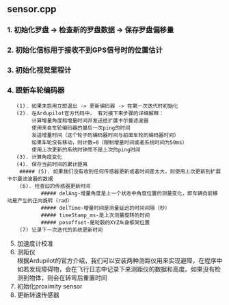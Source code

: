 ## sensor.cpp
### 1. 初始化罗盘 -> 检查新的罗盘数据 -> 保存罗盘偏移量
### 2. 初始化信标用于接收不到GPS信号时的位置估计
### 3. 初始化视觉里程计
### 4. 跟新车轮编码器  
       (1). 如果未启用立即退出 -> 更新编码器 -> 在第一次迭代时初始化  
       (2). 在Ardupilot官方代码中， 有对接下来步骤的详细解释：   
            计算增量角度和增量时间并发送给扩展卡尔曼滤波器  
            使用来自车轮编码器的最后一次ping的时间  
            发送增量时间（这个轮子的编码器时间与前面车轮的编码器时间）  
            如果车轮没有移动，则计数=0（限制增量时间或者系统时间为50ms）  
            使用上次更新的系统时钟而不是上次的ping时间  
       (3). 计算角度变化
       (4). 保存当前时间的累计距离
        ##### (5). 如果我们没有收到任何传感器更新或者时间差太大，则使用上次更新到扩展卡尔曼滤波器的数据  
        (6). 检查旧的传感器更新时间
               ##### delAng-增量角度是上一个状态中角度位置的测量变化，即车辆向前移动是产生的正向旋转（rad）
               ##### delTime-增量时间是测量延迟的时间间隔（秒）
               ##### timeStamp_ms-是上次测量旋转的时间
               ##### posoffset-是轮毂的XYZ车身框架位置
        (7) 记录下一次迭代的系统更新时间  
  
5. 加速度计校准
6. 测距仪  
根据Ardupilot的官方介绍，我们可以安装两种测距仪用来实现避障，在程序中如若发现障碍物，会在飞行日志中记录下来测距仪的数据和高度。如果没有检测到物体，则会在转弯后重置时间
7. 初始化proximity sensor
8. 更新转速传感器
